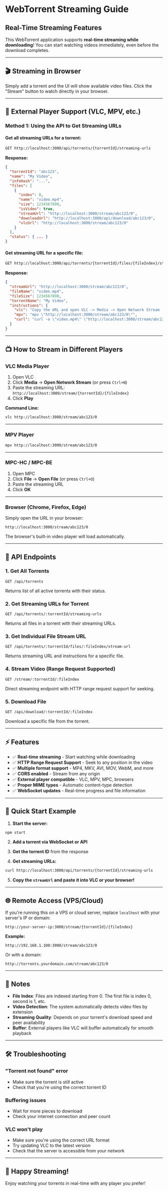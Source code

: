 # WebTorrent Streaming Guide

## Real-Time Streaming Features

This WebTorrent application supports **real-time streaming while downloading**! You can start watching videos immediately, even before the download completes.

---

## 🎬 Streaming in Browser

Simply add a torrent and the UI will show available video files. Click the "Stream" button to watch directly in your browser.

---

## 🎯 External Player Support (VLC, MPV, etc.)

### Method 1: Using the API to Get Streaming URLs

#### Get all streaming URLs for a torrent:
```bash
GET http://localhost:3000/api/torrents/{torrentId}/streaming-urls
```

**Response:**
```json
{
  "torrentId": "abc123",
  "name": "My Video",
  "infoHash": "...",
  "files": [
    {
      "index": 0,
      "name": "video.mp4",
      "size": 1234567890,
      "isVideo": true,
      "streamUrl": "http://localhost:3000/stream/abc123/0",
      "downloadUrl": "http://localhost:3000/api/download/abc123/0",
      "vlcUrl": "http://localhost:3000/stream/abc123/0"
    }
  ],
  "status": { ... }
}
```

#### Get streaming URL for a specific file:
```bash
GET http://localhost:3000/api/torrents/{torrentId}/files/{fileIndex}/stream-url
```

**Response:**
```json
{
  "streamUrl": "http://localhost:3000/stream/abc123/0",
  "fileName": "video.mp4",
  "fileSize": 1234567890,
  "torrentName": "My Video",
  "instructions": {
    "vlc": "Copy the URL and open VLC -> Media -> Open Network Stream -> Paste URL",
    "mpv": "mpv \"http://localhost:3000/stream/abc123/0\"",
    "curl": "curl -o \"video.mp4\" \"http://localhost:3000/stream/abc123/0\""
  }
}
```

---

## 📺 How to Stream in Different Players

### VLC Media Player
1. Open VLC
2. Click **Media** → **Open Network Stream** (or press `Ctrl+N`)
3. Paste the streaming URL: `http://localhost:3000/stream/{torrentId}/{fileIndex}`
4. Click **Play**

**Command Line:**
```bash
vlc http://localhost:3000/stream/abc123/0
```

---

### MPV Player
```bash
mpv http://localhost:3000/stream/abc123/0
```

---

### MPC-HC / MPC-BE
1. Open MPC
2. Click **File** → **Open File** (or press `Ctrl+O`)
3. Paste the streaming URL
4. Click **OK**

---

### Browser (Chrome, Firefox, Edge)
Simply open the URL in your browser:
```
http://localhost:3000/stream/abc123/0
```

The browser's built-in video player will load automatically.

---

## 🔗 API Endpoints

### 1. **Get All Torrents**
```
GET /api/torrents
```
Returns list of all active torrents with their status.

### 2. **Get Streaming URLs for Torrent**
```
GET /api/torrents/:torrentId/streaming-urls
```
Returns all files in a torrent with their streaming URLs.

### 3. **Get Individual File Stream URL**
```
GET /api/torrents/:torrentId/files/:fileIndex/stream-url
```
Returns streaming URL and instructions for a specific file.

### 4. **Stream Video (Range Request Supported)**
```
GET /stream/:torrentId/:fileIndex
```
Direct streaming endpoint with HTTP range request support for seeking.

### 5. **Download File**
```
GET /api/download/:torrentId/:fileIndex
```
Download a specific file from the torrent.

---

## ⚡ Features

- ✅ **Real-time streaming** - Start watching while downloading
- ✅ **HTTP Range Request Support** - Seek to any position in the video
- ✅ **Multiple format support** - MP4, MKV, AVI, MOV, WebM, and more
- ✅ **CORS enabled** - Stream from any origin
- ✅ **External player compatible** - VLC, MPV, MPC, browsers
- ✅ **Proper MIME types** - Automatic content-type detection
- ✅ **WebSocket updates** - Real-time progress and file information

---

## 🚀 Quick Start Example

1. **Start the server:**
```bash
npm start
```

2. **Add a torrent via WebSocket or API**

3. **Get the torrent ID** from the response

4. **Get streaming URLs:**
```bash
curl http://localhost:3000/api/torrents/{torrentId}/streaming-urls
```

5. **Copy the `streamUrl` and paste it into VLC or your browser!**

---

## 🌐 Remote Access (VPS/Cloud)

If you're running this on a VPS or cloud server, replace `localhost` with your server's IP or domain:

```
http://your-server-ip:3000/stream/{torrentId}/{fileIndex}
```

**Example:**
```
http://192.168.1.100:3000/stream/abc123/0
```

Or with a domain:
```
http://torrents.yourdomain.com/stream/abc123/0
```

---

## 📝 Notes

- **File Index**: Files are indexed starting from 0. The first file is index 0, second is 1, etc.
- **Video Detection**: The system automatically detects video files by extension
- **Streaming Quality**: Depends on your torrent's download speed and peer availability
- **Buffer**: External players like VLC will buffer automatically for smooth playback

---

## 🛠️ Troubleshooting

### "Torrent not found" error
- Make sure the torrent is still active
- Check that you're using the correct torrent ID

### Buffering issues
- Wait for more pieces to download
- Check your internet connection and peer count

### VLC won't play
- Make sure you're using the correct URL format
- Try updating VLC to the latest version
- Check that the server is accessible from your network

---

## 🎉 Happy Streaming!

Enjoy watching your torrents in real-time with any player you prefer!
